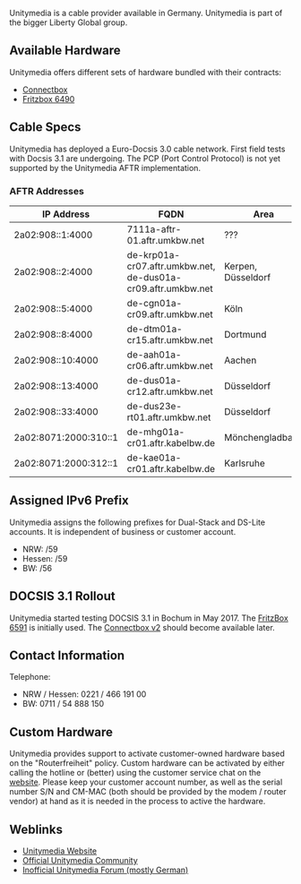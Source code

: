 Unitymedia is a cable provider available in Germany. Unitymedia is part of the bigger Liberty Global group.

## Available Hardware

Unitymedia offers different sets of hardware bundled with their contracts:

* [Connectbox](Connectbox.md)
* [Fritzbox 6490](Fritzbox_6490.md)

## Cable Specs

Unitymedia has deployed a Euro-Docsis 3.0 cable network. First field tests with Docsis 3.1 are undergoing. The PCP (Port Control Protocol) is not yet supported by the Unitymedia AFTR implementation.

### AFTR Addresses
|IP Address|FQDN|Area|
|---|---|---|
|2a02:908::1:4000|7111a-aftr-01.aftr.umkbw.net|???|
|2a02:908::2:4000|de-krp01a-cr07.aftr.umkbw.net, de-dus01a-cr09.aftr.umkbw.net|Kerpen, Düsseldorf|
|2a02:908::5:4000|de-cgn01a-cr09.aftr.umkbw.net|Köln|
|2a02:908::8:4000|de-dtm01a-cr15.aftr.umkbw.net|Dortmund|
|2a02:908::10:4000|de-aah01a-cr06.aftr.umkbw.net|Aachen|
|2a02:908::13:4000|de-dus01a-cr12.aftr.umkbw.net|Düsseldorf|
|2a02:908::33:4000|de-dus23e-rt01.aftr.umkbw.net|Düsseldorf|
|2a02:8071:2000:310::1|de-mhg01a-cr01.aftr.kabelbw.de|Mönchengladbach|
|2a02:8071:2000:312::1|de-kae01a-cr01.aftr.kabelbw.de|Karlsruhe|

## Assigned IPv6 Prefix

Unitymedia assigns the following prefixes for Dual-Stack and DS-Lite accounts. It is independent of business or customer account.

* NRW: /59
* Hessen: /59
* BW: /56

## DOCSIS 3.1 Rollout

Unitymedia started testing DOCSIS 3.1 in Bochum in May 2017. The [FritzBox 6591](Fritzbox_6591.md) is initially used. The [Connectbox v2](Connectbox_V2.md) should become available later.

## Contact Information

Telephone:

* NRW / Hessen: 0221 / 466 191 00
* BW: 0711 / 54 888 150

## Custom Hardware

Unitymedia provides support to activate customer-owned hardware based on the "Routerfreiheit" policy. Custom hardware can be activated by either calling the hotline or (better) using the customer service chat on the [website](https://www.unitymedia.de/privatkunden/kontakt/). Please keep your customer account number, as well as the serial number S/N and CM-MAC (both should be provided by the modem / router vendor) at hand as it is needed in the process to active the hardware.

## Weblinks

* [Unitymedia Website](http://www.unitymedia.de/)
* [Official Unitymedia Community](https://community.unitymedia.de/)
* [Inofficial Unitymedia Forum (mostly German)](https://www.unitymediaforum.de/)
